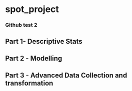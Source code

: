 # spot_project

### Github test 2

## Part 1- Descriptive Stats


## Part 2 - Modelling


## Part 3 - Advanced Data Collection and transformation
